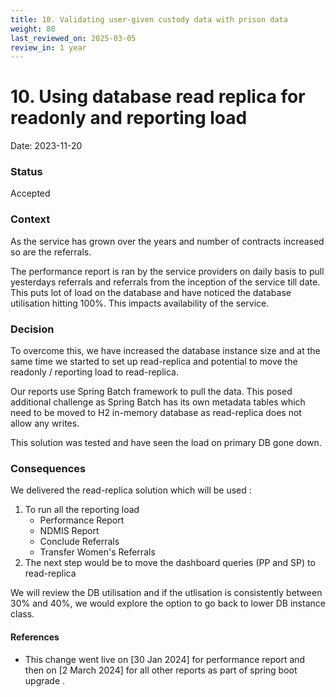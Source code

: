 ```yaml
---
title: 10. Validating user-given custody data with prison data
weight: 80
last_reviewed_on: 2025-03-05
review_in: 1 year
---
```


# 10. Using database read replica for readonly and reporting load

Date: 2023-11-20


### Status

Accepted


### Context

As the service has grown over the years and number of contracts increased so are the referrals.

The performance report is ran by the service providers on daily basis to pull yesterdays referrals and referrals from the inception of the service till date. 
This puts lot of load on the database and have noticed the database utilisation hitting 100%. This impacts availability of the service.




### Decision

To overcome this, we have increased the database instance size and at the same time we started to set up read-replica and potential to move the readonly / reporting load to read-replica.

Our reports use Spring Batch framework to pull the data. This posed additional challenge as Spring Batch has its own metadata tables which need to be moved to H2 in-memory database as read-replica does not allow any writes.

This solution was tested and have seen the load on primary DB gone down. 

### Consequences

We delivered the read-replica solution which will be used :

1. To run all the reporting load
   - Performance Report
   - NDMIS Report
   - Conclude Referrals
   - Transfer Women's Referrals
2. The next step would be to move the dashboard queries (PP and SP) to read-replica


We will review the DB utilisation and if the utlisation is consistently between 30% and 40%, we would explore the option to go back to lower DB instance class.

#### References

- This change went live on [30 Jan 2024] for performance report and then on [2 March 2024] for all other reports as part of spring boot upgrade .
